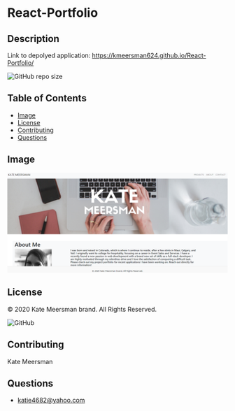 # React-Portfolio

  ## Description



  Link to depolyed application: https://kmeersman624.github.io/React-Portfolio/


  ![GitHub repo size](https://img.shields.io/github/repo-size/kmeerman624/React-Employee-Directory)

  ## Table of Contents
  * [Image](#image)
  * [License](#license)
  * [Contributing](#contributing)
  * [Questions](#questions) 

  ## Image

  ![image of app](./public/img/reactport.PNG)

  ## License
  © 2020 Kate Meersman brand. All Rights Reserved.

  ![GitHub](https://img.shields.io/github/license/kmeerman624/React-Employee-Directory)

  ## Contributing
  Kate Meersman

  ## Questions
  * katie4682@yahoo.com